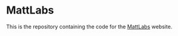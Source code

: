 # MattLabs
This is the repository containing the code for the [MattLabs](https://mattlabs.net) website.